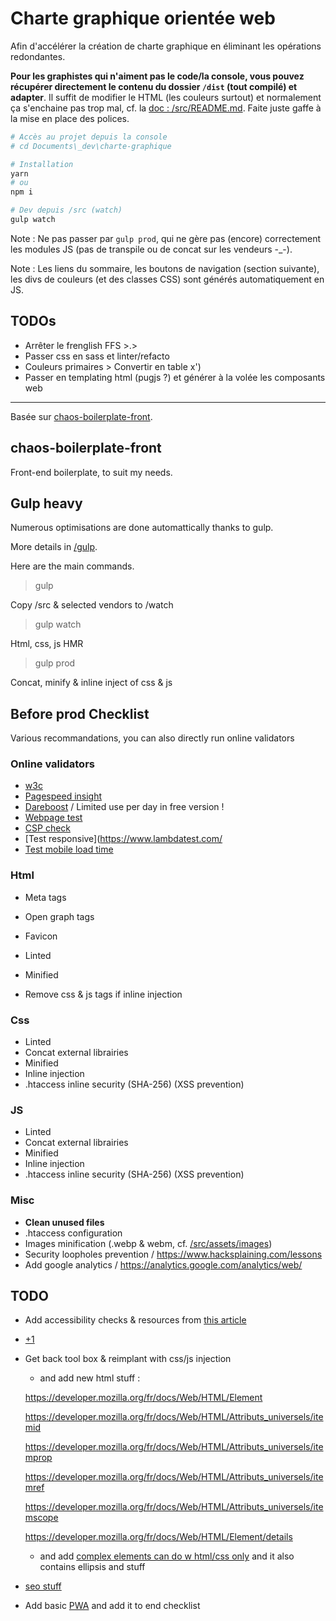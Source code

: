 # Charte graphique orientée web

Afin d'accélérer la création de charte graphique en éliminant les opérations redondantes.

**Pour les graphistes qui n'aiment pas le code/la console, vous pouvez récupérer directement le contenu du dossier `/dist` (tout compilé) et adapter**. Il suffit de modifier le HTML (les couleurs surtout) et normalement ça s'enchaine pas trop mal, cf. la [doc : /src/README.md](./src/README.md). Faite juste gaffe à la mise en place des polices.

```bash
# Accès au projet depuis la console
# cd Documents\_dev\charte-graphique

# Installation
yarn
# ou
npm i

# Dev depuis /src (watch)
gulp watch
```

Note : Ne pas passer par `gulp prod`, qui ne gère pas (encore) correctement les modules JS (pas de transpile ou de concat sur les vendeurs -_-).

Note : Les liens du sommaire, les boutons de navigation (section suivante), les divs de couleurs (et des classes CSS) sont générés automatiquement en JS.

## TODOs

- Arrêter le frenglish FFS >.>
- Passer css en sass et linter/refacto
- Couleurs primaires > Convertir en table x')
- Passer en templating html (pugjs ?) et générer à la volée les composants web

---

Basée sur [chaos-boilerplate-front](https://github.com/youpiwaza/chaos-boilerplate-front).

## chaos-boilerplate-front

Front-end boilerplate, to suit my needs.

## Gulp heavy

Numerous optimisations are done automattically thanks to gulp.

More details in [/gulp](./gulp/).

Here are the main commands.

> gulp

Copy /src & selected vendors to /watch

> gulp watch

Html, css, js HMR

> gulp prod

Concat, minify & inline inject of css & js

## Before prod Checklist

Various recommandations, you can also directly run online validators

### Online validators

- [w3c](https://validator.w3.org/)
- [Pagespeed insight](https://developers.google.com/speed/pagespeed/insights/)
- [Dareboost](https://www.dareboost.com/fr/) / Limited use per day in free version !
- [Webpage test](https://www.webpagetest.org/)
- [CSP check](https://securityheaders.com/)
- [Test responsive](https://www.lambdatest.com/
- [Test mobile load time](thinkwithgoogle.com/feature/testmysite/)

### Html

- Meta tags
- Open graph tags
- Favicon

- Linted
- Minified
- Remove css & js tags if inline injection

### Css

- Linted
- Concat external librairies
- Minified
- Inline injection
- .htaccess inline security (SHA-256) (XSS prevention)

### JS

- Linted
- Concat external librairies
- Minified
- Inline injection
- .htaccess inline security (SHA-256) (XSS prevention)

### Misc

- **Clean unused files**
- .htaccess configuration
- Images minification (.webp & webm, cf. [/src/assets/images](./src/assets/images/))
- Security loopholes prevention / https://www.hacksplaining.com/lessons
- Add google analytics / https://analytics.google.com/analytics/web/

## TODO

- Add accessibility checks & resources from [this article](https://dev.to/karkranikhil/web-accessibility-by-making-your-site-accessible-you-automatically-increase-the-target-audience-d8d)
- [+1](https://varvy.com/googlebot.html)
- Get back tool box & reimplant with css/js injection
  - and add new html stuff :
  
  https://developer.mozilla.org/fr/docs/Web/HTML/Element
  
  https://developer.mozilla.org/fr/docs/Web/HTML/Attributs_universels/itemid
  
  https://developer.mozilla.org/fr/docs/Web/HTML/Attributs_universels/itemprop
  
  https://developer.mozilla.org/fr/docs/Web/HTML/Attributs_universels/itemref
  
  https://developer.mozilla.org/fr/docs/Web/HTML/Attributs_universels/itemscope
  
  https://developer.mozilla.org/fr/docs/Web/HTML/Element/details
  
    - and add [complex elements can do w html/css only](https://dev.to/adrianbdesigns/you-can-create-these-elements-without-javascript-525a) and it also contains ellipsis and stuff

- [seo stuff](https://totheweb.com/learning_center/tools-search-engine-simulator/)

- Add basic [PWA](https://www.webdesignerdepot.com/2019/03/should-you-be-building-progressive-web-apps/) and add it to end checklist
